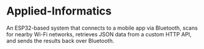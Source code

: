 # Applied-Informatics
An ESP32-based system that connects to a mobile app via Bluetooth, scans for nearby Wi-Fi networks, retrieves JSON data from a custom HTTP API, and sends the results back over Bluetooth.
